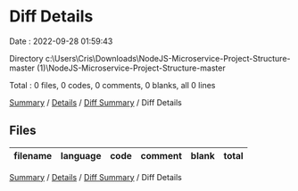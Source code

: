 # Diff Details

Date : 2022-09-28 01:59:43

Directory c:\\Users\\Cris\\Downloads\\NodeJS-Microservice-Project-Structure-master (1)\\NodeJS-Microservice-Project-Structure-master

Total : 0 files,  0 codes, 0 comments, 0 blanks, all 0 lines

[Summary](results.md) / [Details](details.md) / [Diff Summary](diff.md) / Diff Details

## Files
| filename | language | code | comment | blank | total |
| :--- | :--- | ---: | ---: | ---: | ---: |

[Summary](results.md) / [Details](details.md) / [Diff Summary](diff.md) / Diff Details